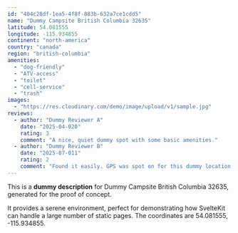 ```yaml
---
id: "404c28df-1ea5-4f8f-883b-632a7ce1cdd5"
name: "Dummy Campsite British Columbia 32635"
latitude: 54.081555
longitude: -115.934855
continent: "north-america"
country: "canada"
region: "british-columbia"
amenities:
  - "dog-friendly"
  - "ATV-access"
  - "toilet"
  - "cell-service"
  - "trash"
images:
  - "https://res.cloudinary.com/demo/image/upload/v1/sample.jpg"
reviews:
  - author: "Dummy Reviewer A"
    date: "2025-04-020"
    rating: 3
    comment: "A nice, quiet dummy spot with some basic amenities."
  - author: "Dummy Reviewer B"
    date: "2025-07-011"
    rating: 2
    comment: "Found it easily. GPS was spot on for this dummy location."
---
```


This is a **dummy description** for Dummy Campsite British Columbia 32635, generated for the proof of concept.

It provides a serene environment, perfect for demonstrating how SvelteKit can handle a large number of static pages. The coordinates are 54.081555, -115.934855.
